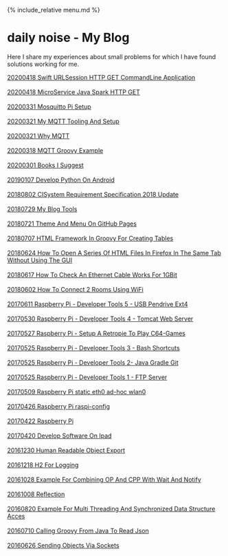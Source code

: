 {% include_relative menu.md %}

# daily noise - My Blog

Here I share my experiences about small problems for which I have found solutions working for me.

[20200418 Swift URLSession HTTP GET CommandLine Application](20200418_Swift_URLSession_HTTP_GET_CommandLine_Application.md)<br/><br/>
[20200418 MicroService Java Spark HTTP GET](20200418_MicroService_Java_Spark_HTTP_GET.md)<br/><br/>
[20200331 Mosquitto Pi Setup](20200331_Mosquitto_Pi_Setup.md)<br/><br/>
[20200321 My MQTT Tooling And Setup](20200321_My_MQTT_Tooling_And_Setup.md)<br/><br/>
[20200321 Why MQTT](20200321_Why_MQTT.md)<br/><br/>
[20200318 MQTT Groovy Example](20200318_MQTT_Groovy_Example.md)<br/><br/>
[20200301 Books I Suggest](20200301_Books_I_Suggest.md)<br/><br/>
[20190107 Develop Python On Android](20190107_Develop_Python_On_Android.md)<br/><br/>
[20180802 CISystem Requirement Specification 2018 Update](20180802_CISystem_Requirement_Specification_2018_Update.md)<br/><br/>
[20180729 My Blog Tools](20180729_My_Blog_Tools.md)<br/><br/>
[20180721 Theme And Menu On GitHub Pages](20180721_Theme_And_Menu_On_GitHub_Pages.md)<br/><br/>
[20180707 HTML Framework In Groovy For Creating Tables](20180707_HTML_Framework_In_Groovy_For_Creating_Tables.md)<br/><br/>
[20180624 How To Open A Series Of HTML Files In Firefox In The Same Tab Without Using The GUI](20180624_How_To_Open_A_Series_Of_HTML_Files_In_Firefox_In_The_Same_Tab_Without_Using_The_GUI.md)<br/><br/>
[20180617 How To Check An Ethernet Cable Works For 1GBit](20180617_How_To_Check_An_Ethernet_Cable_Works_For_1GBit.md)<br/><br/>
[20180602 How To Connect 2 Rooms Using WiFi](20180602_How_To_Connect_2_Rooms_Using_WiFi.md)<br/><br/>
[20170611 Raspberry Pi - Developer Tools 5 - USB Pendrive Ext4](20170611_Raspberry_Pi_-_Developer_Tools_5_-_USB_Pendrive_Ext4.md)<br/><br/>
[20170530 Raspberry Pi - Developer Tools 4 - Tomcat Web Server](20170530_Raspberry_Pi_-_Developer_Tools_4_-_Tomcat_Web_Server.md)<br/><br/>
[20170527 Raspberry Pi - Setup A Retropie To Play C64-Games](20170527_Raspberry_Pi_-_Setup_A_Retropie_To_Play_C64-Games.md)<br/><br/>
[20170525 Raspberry Pi - Developer Tools 3 - Bash Shortcuts](20170525_Raspberry_Pi_-_Developer_Tools_3_-_Bash_Shortcuts.md)<br/><br/>
[20170525 Raspberry Pi - Developer Tools 2- Java Gradle Git](20170525_Raspberry_Pi_-_Developer_Tools_2-_Java_Gradle_Git.md)<br/><br/>
[20170525 Raspberry Pi - Developer Tools 1 - FTP Server](20170525_Raspberry_Pi_-_Developer_Tools_1_-_FTP_Server.md)<br/><br/>
[20170509 Raspberry Pi static eth0 ad-hoc wlan0](20170509_Raspberry_Pi_static_eth0_ad-hoc_wlan0.md)<br/><br/>
[20170426 Raspberry Pi raspi-config](20170426_Raspberry_Pi_raspi-config.md)<br/><br/>
[20170422 Raspberry Pi](20170422_Raspberry_Pi.md)<br/><br/>
[20170420 Develop Software On Ipad](20170420_Develop_Software_On_Ipad.md)<br/><br/>
[20161230 Human Readable Object Export](20161230_Human_Readable_Object_Export.md)<br/><br/>
[20161218 H2 For Logging](20161218_H2_For_Logging.md)<br/><br/>
[20161028 Example For Combining OP And CPP With Wait And Notify](20161028_Example_For_Combining_OP_And_CPP_With_Wait_And_Notify.md)<br/><br/>
[20161008 Reflection](20161008_Reflection.md)<br/><br/>
[20160820 Example For Multi Threading And Synchronized Data Structure Acces](20160820_Example_For_Multi_Threading_And_Synchronized_Data_Structure_Acces.md)<br/><br/>
[20160710 Calling Groovy From Java To Read Json](20160710_Calling_Groovy_From_Java_To_Read_Json.md)<br/><br/>
[20160626 Sending Objects Via Sockets](20160626_Sending_Objects_Via_Sockets.md)<br/><br/>

